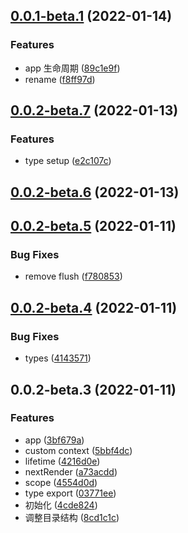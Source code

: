 ## [0.0.1-beta.1](https://github.com/JasKang/dakar/compare/0.0.2-beta.7...0.0.1-beta.1) (2022-01-14)


### Features

* app 生命周期 ([89c1e9f](https://github.com/JasKang/dakar/commit/89c1e9f1919914e635ff083ef525c3e8acb77b4f))
* rename ([f8ff97d](https://github.com/JasKang/dakar/commit/f8ff97d0f11100df4c0345a95c725dd39680a00a))

## [0.0.2-beta.7](https://github.com/JasKang/dakar/compare/0.0.2-beta.6...0.0.2-beta.7) (2022-01-13)

### Features

- type setup ([e2c107c](https://github.com/JasKang/dakar/commit/e2c107c1d971e9ca8cfffb17d02e0f6a733ae40f))

## [0.0.2-beta.6](https://github.com/JasKang/dakar/compare/0.0.2-beta.5...0.0.2-beta.6) (2022-01-13)

## [0.0.2-beta.5](https://github.com/JasKang/dakar/compare/0.0.2-beta.4...0.0.2-beta.5) (2022-01-11)

### Bug Fixes

- remove flush ([f780853](https://github.com/JasKang/dakar/commit/f7808539bd9b1bbeb75fe5d4dae86970b37f63e5))

## [0.0.2-beta.4](https://github.com/JasKang/dakar/compare/0.0.2-beta.3...0.0.2-beta.4) (2022-01-11)

### Bug Fixes

- types ([4143571](https://github.com/JasKang/dakar/commit/41435710cb3ef36d47060a443fd600c4d4ab2506))

## 0.0.2-beta.3 (2022-01-11)

### Features

- app ([3bf679a](https://github.com/JasKang/dakar/commit/3bf679a38ad92469c9b5da6f1267c327081bf9a4))
- custom context ([5bbf4dc](https://github.com/JasKang/dakar/commit/5bbf4dc6b6b4b813ac82ed3e4784534f11655a03))
- lifetime ([4216d0e](https://github.com/JasKang/dakar/commit/4216d0e132f283ff4655710a1229b0f12cf058d6))
- nextRender ([a73acdd](https://github.com/JasKang/dakar/commit/a73acddfeabca7b33060cfe5ac3424d042874d5a))
- scope ([4554d0d](https://github.com/JasKang/dakar/commit/4554d0d45b5597ccb2676bdf801971119a81803a))
- type export ([03771ee](https://github.com/JasKang/dakar/commit/03771ee40ef362f90848c39092f375f850efd811))
- 初始化 ([4cde824](https://github.com/JasKang/dakar/commit/4cde824e39d9701320d427bea8fa5dfe52965256))
- 调整目录结构 ([8cd1c1c](https://github.com/JasKang/dakar/commit/8cd1c1c85ba737e012dfacc5458b4c9840405ea3))

